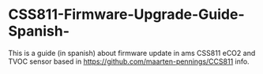 # CSS811-Firmware-Upgrade-Guide-Spanish-
This is a guide (in spanish) about firmware update in ams CSS811 eCO2 and TVOC sensor based in https://github.com/maarten-pennings/CCS811 info.
